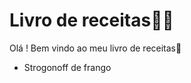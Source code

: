 # Livro de receitas:man_cook:

Olá ! Bem vindo ao meu livro de receitas:blue_book:

- Strogonoff de frango




